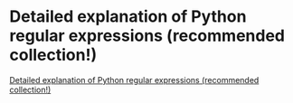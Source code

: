 # Detailed explanation of Python regular expressions (recommended collection!)
[Detailed explanation of Python regular expressions (recommended collection!)](https://aiwithcloud.com/2022/09/19/detailed_explanation_of_python_regular_expressions_recommended_collection/)